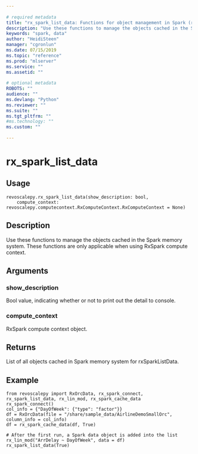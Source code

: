 ```yaml
--- 
 
# required metadata 
title: "rx_spark_list_data: Functions for object management in Spark (revoscalepy)" 
description: "Use these functions to manage the objects cached in the Spark memory system. These functions are only applicable  when using RxSpark compute context." 
keywords: "spark, data" 
author: "HeidiSteen" 
manager: "cgronlun" 
ms.date: 07/15/2019
ms.topic: "reference" 
ms.prod: "mlserver" 
ms.service: "" 
ms.assetid: "" 
 
# optional metadata 
ROBOTS: "" 
audience: "" 
ms.devlang: "Python" 
ms.reviewer: "" 
ms.suite: "" 
ms.tgt_pltfrm: "" 
#ms.technology: "" 
ms.custom: "" 
 
---
```


# rx_spark_list_data


 


## Usage



```
revoscalepy.rx_spark_list_data(show_description: bool,
    compute_context: revoscalepy.computecontext.RxComputeContext.RxComputeContext = None)
```





## Description

Use these functions to manage the objects cached in the Spark memory system. These functions are only applicable
    when using RxSpark compute context.


## Arguments


### show_description

Bool value, indicating whether or not to print out the detail to console.


### compute_context

RxSpark compute context object.


## Returns

List of all objects cached in Spark memory system for rxSparkListData.


## Example



```
from revoscalepy import RxOrcData, rx_spark_connect, rx_spark_list_data, rx_lin_mod, rx_spark_cache_data
rx_spark_connect()
col_info = {"DayOfWeek": {"type": "factor"}}
df = RxOrcData(file = "/share/sample_data/AirlineDemoSmallOrc", column_info = col_info)
df = rx_spark_cache_data(df, True)

# After the first run, a Spark data object is added into the list
rx_lin_mod("ArrDelay ~ DayOfWeek", data = df)
rx_spark_list_data(True)
```


